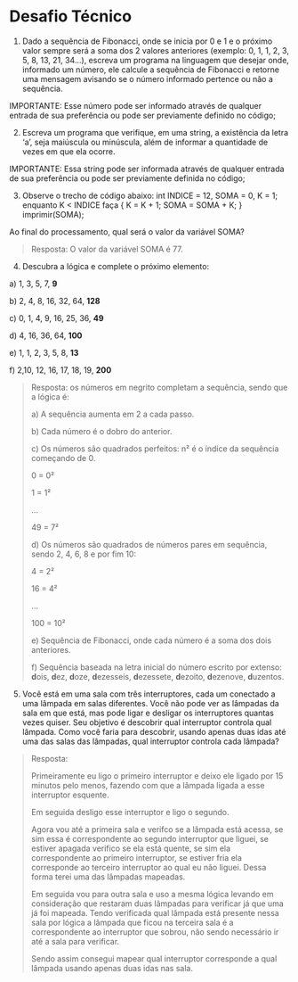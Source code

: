 # Desafio Técnico

1) Dado a sequência de Fibonacci, onde se inicia por 0 e 1 e o próximo valor sempre será a soma dos 2 valores anteriores (exemplo: 0, 1, 1, 2, 3, 5, 8, 13, 21, 34...), escreva um programa na linguagem que desejar onde, informado um número, ele calcule a sequência de Fibonacci e retorne uma mensagem avisando se o número informado pertence ou não a sequência.

IMPORTANTE: Esse número pode ser informado através de qualquer entrada de sua preferência ou pode ser previamente definido no código;

2) Escreva um programa que verifique, em uma string, a existência da letra ‘a’, seja maiúscula ou minúscula, além de informar a quantidade de vezes em que ela ocorre.

IMPORTANTE: Essa string pode ser informada através de qualquer entrada de sua preferência ou pode ser previamente definida no código;

3) Observe o trecho de código abaixo: int INDICE = 12, SOMA = 0, K = 1; enquanto K < INDICE faça { K = K + 1; SOMA = SOMA + K; } imprimir(SOMA);

Ao final do processamento, qual será o valor da variável SOMA?

>Resposta: O valor da variável SOMA é 77.

4) Descubra a lógica e complete o próximo elemento:
   
a) 1, 3, 5, 7, **9**

b) 2, 4, 8, 16, 32, 64, **128**

c) 0, 1, 4, 9, 16, 25, 36, **49**

d) 4, 16, 36, 64, **100**

e) 1, 1, 2, 3, 5, 8, **13**

f) 2,10, 12, 16, 17, 18, 19, **200**

>Resposta: os números em negrito completam a sequência, sendo que a lógica é:
>
>a) A sequência aumenta em 2 a cada passo.
>
>b) Cada número é o dobro do anterior.
>
>c) Os números são quadrados perfeitos: n² é o índice da sequência começando de 0.
>
>0 = 0²
>
>1 = 1²
>
>...
>
>49 = 7²
>
>d) Os números são quadrados de números pares em sequência, sendo 2, 4, 6, 8 e por fim 10:
>
>4 = 2²
>
>16 = 4²
>
>...
>
>100 = 10²
>
>e) Sequência de Fibonacci, onde cada número é a soma dos dois anteriores.
>
>f) Sequência baseada na letra inicial do número escrito por extenso: **d**ois, **d**ez, **d**oze, **d**ezesseis, **d**ezessete, **d**ezoito, **d**ezenove, **d**uzentos.


5) Você está em uma sala com três interruptores, cada um conectado a uma lâmpada em salas diferentes. Você não pode ver as lâmpadas da sala em que está, mas pode ligar e desligar os interruptores quantas vezes quiser. Seu objetivo é descobrir qual interruptor controla qual lâmpada. Como você faria para descobrir, usando apenas duas idas até uma das salas das lâmpadas, qual interruptor controla cada lâmpada?  

>Resposta:
>
>Primeiramente eu ligo o primeiro interruptor e deixo ele ligado por 15 minutos pelo menos, fazendo com que a lâmpada ligada a esse interruptor esquente.
>
>Em seguida desligo esse interruptor e ligo o segundo.
>
>Agora vou até a primeira sala e verifco se a lâmpada está acessa, se sim essa é correspondente ao segundo interruptor que liguei, se estiver apagada verifico se ela está quente, se sim ela correspondente ao primeiro interruptor, se estiver fria ela corresponde ao terceiro interruptor ao qual eu não liguei. Dessa forma terei uma das lâmpadas mapeadas.
>
>Em seguida vou para outra sala e uso a mesma lógica levando em consideração que restaram duas lâmpadas para verificar já que uma já foi mapeada. Tendo verificada qual lâmpada está presente nessa sala por lógica a lâmpada que ficou na terceira sala é a correspondente ao interruptor que sobrou, não sendo necessário ir até a sala para verificar.
>
>Sendo assim consegui mapear qual interruptor corresponde a qual lâmpada usando apenas duas idas nas sala.

